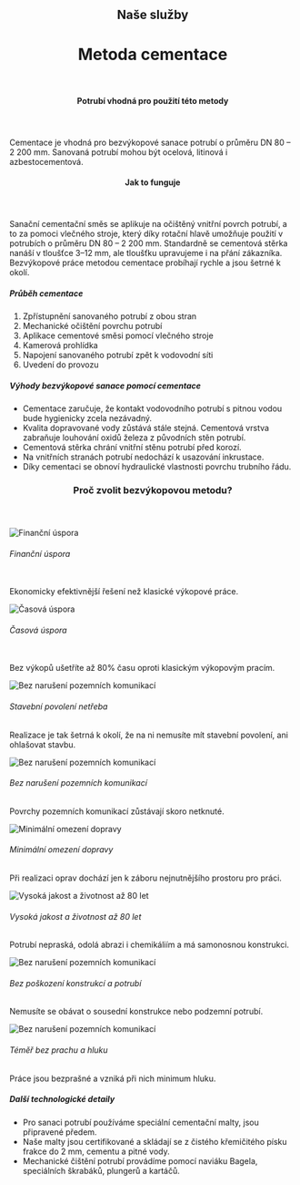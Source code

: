 <header class="page-header page-header--centered">
    <h2 class="page-header__subtitle">Naše služby</h2>
    <h1 class="page-header__title">Metoda cementace</h1>
</header>

<section class="section section--wide section--centered">
    <InfoBox
      title="Bezvýkopová sanace vodovodu pomocí klasické cementace"
      text="Cementace představuje nejrozšířenější metodu dodatečné ochrany vnitřního povrchu vodovodního potrubí. Tato tradiční bezvýkopová metoda se nejčastěji používá pro trubní vedení na pitnou a užitkovou vodu, ale běžně také pro kanalizaci."
      imageUrl="/img/frontpage/2.png"
      :imageLeft="true"
      :imageBig="true"
      :isBlue="true"
    />
</section>

<header class="page-header page-header--centered page-header--bottom-margin-small">
    <h4 class="page-header__paragraph-title">Potrubí vhodná pro použití této metody</h4>
</header>

<section class="page-paragraph page-paragraph--with-title">
    <main class="page-paragraph__content">
        <p class="page-paragraph__text">Cementace je vhodná pro bezvýkopové sanace potrubí o průměru DN 80 – 2 200 mm. Sanovaná potrubí mohou být ocelová, litinová i azbestocementová.</p>
    </main>
</section>

<header class="page-header page-header--centered page-header--bottom-margin-small">
    <h4 class="page-header__paragraph-title">Jak to funguje</h4>
</header>

<section class="page-paragraph page-paragraph--with-title">
    <main class="page-paragraph__content">
        <p class="page-paragraph__text">Sanační cementační směs se aplikuje na očištěný vnitřní povrch potrubí, a to za pomoci vlečného stroje, který díky rotační hlavě umožňuje použití v potrubích o průměru DN 80 – 2 200 mm. Standardně se cementová stěrka nanáší v tloušťce 3–12 mm, ale tloušťku upravujeme i na přání zákazníka. Bezvýkopové práce metodou cementace probíhají rychle a jsou šetrné k okolí.</p>
    </main>
</section>

<section class="list list--numbers">
    <main class="list__content">
        <h5 class="list__header">Průběh cementace</h5>
        <ol class="list__list">
            <li class="list__item">Zpřístupnění sanovaného potrubí z obou stran</li>
            <li class="list__item">Mechanické očištění povrchu potrubí</li>
            <li class="list__item">Aplikace cementové směsi pomocí vlečného stroje</li>
            <li class="list__item">Kamerová prohlídka</li>
            <li class="list__item">Napojení sanovaného potrubí zpět k vodovodní síti</li>
            <li class="list__item">Uvedení do provozu</li>
        </ol>
    </main>
</section>

<section class="list list--bullets">
    <main class="list__content">
        <h5 class="list__header">Výhody bezvýkopové sanace pomocí cementace</h5>
        <ul class="list__list">
            <li class="list__item">Cementace zaručuje, že kontakt vodovodního potrubí s pitnou vodou bude hygienicky zcela nezávadný.</li>
            <li class="list__item">Kvalita dopravované vody zůstává stále stejná. Cementová vrstva zabraňuje louhování oxidů železa z původních stěn potrubí.</li>
            <li class="list__item">Cementová stěrka chrání vnitřní stěnu potrubí před korozí.</li>
            <li class="list__item">Na vnitřních stranách potrubí nedochází k usazování inkrustace.</li>
            <li class="list__item">Díky cementaci se obnoví hydraulické vlastnosti povrchu trubního řádu.</li>
        </ul>
    </main>
</section>

<section class="section section--wide section--gray section--centered proc-zvolit-bezvykopovou-metodu">
    <header class="section__header header--small">
        <h3 class="section__title title--small">Proč zvolit bezvýkopovou metodu?</h3>
    </header>
    <main class="section__content why-boxes why-boxes--eight">
        <div class="why-box why-box--fixed-height">
            <div class="why-box__img-box">
                <img src="/img/frontpage/why-money.svg" alt="Finanční úspora"/>
            </div>
            <h6 class="why-box__title">Finanční úspora<br/>&nbsp;</h6>
            <p class="why-box__text">Ekonomicky efektivnější řešení než klasické výkopové práce.</p>
        </div>
        <div class="why-box why-box--fixed-height">
            <div class="why-box__img-box">
                <img src="/img/frontpage/why-clock.svg" alt="Časová úspora"/>
            </div>
            <h6 class="why-box__title">Časová úspora<br/>&nbsp;</h6>
            <p class="why-box__text">Bez výkopů ušetříte až 80% času oproti klasickým výkopovým pracím.</p>
        </div>
        <div class="why-box why-box--fixed-height">
            <div class="why-box__img-box">
                <img class="why-box__img" src="/img/frontpage/why-agreement.svg" alt="Bez narušení pozemních komunikací"/>
            </div>
            <h6 class="why-box__title">Stavební povolení netřeba</h6>
            <p class="why-box__text">Realizace je tak šetrná k okolí, že na ni nemusíte mít stavební povolení, ani ohlašovat stavbu.</p>
        </div>
        <div class="why-box why-box--fixed-height">
            <div class="why-box__img-box">
                <img class="why-box__img" src="/img/frontpage/why-road.svg" alt="Bez narušení pozemních komunikací"/>
            </div>
            <h6 class="why-box__title">Bez narušení pozemních komunikací</h6>
            <p class="why-box__text">Povrchy pozemních komunikací zůstávají skoro netknuté.</p>
        </div>
        <div class="why-box why-box--fixed-height">
            <div class="why-box__img-box">
                <img src="/img/frontpage/why-limitation.svg" alt="Minimální omezení dopravy"/>
            </div>
            <h6 class="why-box__title">Minimální omezení dopravy</h6>
            <p class="why-box__text">Při realizaci oprav dochází jen k záboru nejnutnějšího prostoru pro práci.</p>
        </div>
        <div class="why-box why-box--fixed-height">
            <div class="why-box__img-box">
                <img src="/img/frontpage/why-calendar.svg" alt="Vysoká jakost a životnost až 80 let"/>
            </div>
            <h6 class="why-box__title">Vysoká jakost a životnost až 80 let</h6>
            <p class="why-box__text">Potrubí nepraská, odolá abrazi i chemikáliím a má samonosnou konstrukci.</p>
        </div>
        <div class="why-box why-box--fixed-height">
            <div class="why-box__img-box">
                <img class="why-box__img" src="/img/frontpage/why-pipe.svg" alt="Bez narušení pozemních komunikací"/>
            </div>
            <h6 class="why-box__title">Bez poškození konstrukcí a potrubí</h6>
            <p class="why-box__text">Nemusíte se obávat o sousední konstrukce nebo podzemní potrubí.</p>
        </div>
        <div class="why-box why-box--fixed-height">
            <div class="why-box__img-box">
                <img class="why-box__img" src="/img/frontpage/why-dust.svg" alt="Bez narušení pozemních komunikací"/>
            </div>
            <h6 class="why-box__title">Téměř bez prachu a hluku</h6>
            <p class="why-box__text">Práce jsou bezprašné a vzniká při nich minimum hluku.</p>
        </div>
    </main>
</section>

<section class="list list--bullets">
    <main class="list__content">
        <h5 class="list__header">Další technologické detaily</h5>
        <ul class="list__list">
            <li class="list__item">Pro sanaci potrubí používáme speciální cementační malty, jsou připravené předem.</li>
            <li class="list__item">Naše malty jsou certifikované a skládají se z čistého křemičitého písku frakce do 2 mm, cementu a pitné vody.</li>
            <li class="list__item">Mechanické čištění potrubí provádíme pomocí naviáku Bagela, speciálních škrabáků, plungerů a kartáčů.</li>
        </ul>
    </main>
</section>

<section class="image-preview image-preview--single">
    <main class="image-preview__content">
        <img class="image-preview__img" src="/img/frontpage/9.png" alt=""/>
    </main>
</section>

<Contact/>